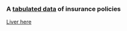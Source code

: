 ### A [tabulated data](https://paddy-insured.netlify.app/) of insurance policies

[Liver here](https://paddy-insured.netlify.app/)